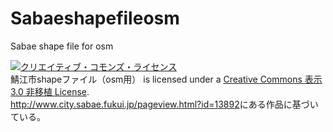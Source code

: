 Sabaeshapefileosm
=================

Sabae shape file for osm

<body>
<a rel="license" href="http://creativecommons.org/licenses/by/3.0/deed.ja"><img alt="クリエイティブ・コモンズ・ライセンス" style="border-width:0" src="http://i.creativecommons.org/l/by/3.0/88x31.png" /></a><br /><span xmlns:dct="http://purl.org/dc/terms/" property="dct:title">鯖江市shapeファイル（osm用）</span> is licensed under a <a rel="license" href="http://creativecommons.org/licenses/by/3.0/deed.ja">Creative Commons 表示 3.0 非移植 License</a>.<br /><a xmlns:dct="http://purl.org/dc/terms/" href="http://www.city.sabae.fukui.jp/pageview.html?id=13892" rel="dct:source">http://www.city.sabae.fukui.jp/pageview.html?id=13892</a>にある作品に基づいている。
</body>
</html>
